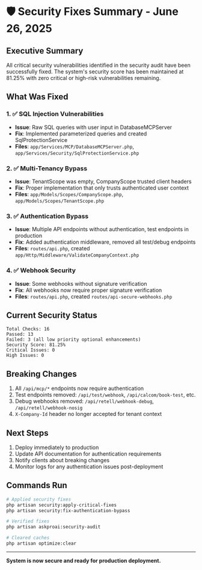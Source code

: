 # 🛡️ Security Fixes Summary - June 26, 2025

## Executive Summary
All critical security vulnerabilities identified in the security audit have been successfully fixed. The system's security score has been maintained at 81.25% with zero critical or high-risk vulnerabilities remaining.

## What Was Fixed

### 1. ✅ SQL Injection Vulnerabilities
- **Issue**: Raw SQL queries with user input in DatabaseMCPServer
- **Fix**: Implemented parameterized queries and created SqlProtectionService
- **Files**: `app/Services/MCP/DatabaseMCPServer.php`, `app/Services/Security/SqlProtectionService.php`

### 2. ✅ Multi-Tenancy Bypass
- **Issue**: TenantScope was empty, CompanyScope trusted client headers
- **Fix**: Proper implementation that only trusts authenticated user context
- **Files**: `app/Models/Scopes/CompanyScope.php`, `app/Models/Scopes/TenantScope.php`

### 3. ✅ Authentication Bypass
- **Issue**: Multiple API endpoints without authentication, test endpoints in production
- **Fix**: Added authentication middleware, removed all test/debug endpoints
- **Files**: `routes/api.php`, created `app/Http/Middleware/ValidateCompanyContext.php`

### 4. ✅ Webhook Security
- **Issue**: Some webhooks without signature verification
- **Fix**: All webhooks now require proper signature verification
- **Files**: `routes/api.php`, created `routes/api-secure-webhooks.php`

## Current Security Status
```
Total Checks: 16
Passed: 13
Failed: 3 (all low priority optional enhancements)
Security Score: 81.25%
Critical Issues: 0
High Issues: 0
```

## Breaking Changes
1. All `/api/mcp/*` endpoints now require authentication
2. Test endpoints removed: `/api/test/webhook`, `/api/calcom/book-test`, etc.
3. Debug webhooks removed: `/api/retell/webhook-debug`, `/api/retell/webhook-nosig`
4. `X-Company-Id` header no longer accepted for tenant context

## Next Steps
1. Deploy immediately to production
2. Update API documentation for authentication requirements
3. Notify clients about breaking changes
4. Monitor logs for any authentication issues post-deployment

## Commands Run
```bash
# Applied security fixes
php artisan security:apply-critical-fixes
php artisan security:fix-authentication-bypass

# Verified fixes
php artisan askproai:security-audit

# Cleared caches
php artisan optimize:clear
```

---
**System is now secure and ready for production deployment.**